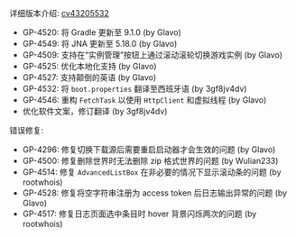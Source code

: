 ---
---

详细版本介绍: [cv43205532](https://www.bilibili.com/opus/1117948655408513026)

- GP-4520: 将 Gradle 更新至 9.1.0 (by Glavo)
- GP-4549: 将 JNA 更新至 5.18.0 (by Glavo)
- GP-4509: 支持在“实例管理”按钮上通过滚动滚轮切换游戏实例 (by Glavo)
- GP-4525: 优化本地化支持 (by Glavo)
- GP-4527: 支持颠倒的英语 (by Glavo)
- GP-4532: 将 `boot.properties` 翻译至西班牙语 (by 3gf8jv4dv)
- GP-4546: 重构 `FetchTask` 以使用 `HttpClient` 和虚拟线程 (by Glavo)
- 优化软件文案，修订翻译 (by 3gf8jv4dv)

错误修复:

- GP-4296: 修复切换下载源后需要重启启动器才会生效的问题 (by Glavo)
- GP-4500: 修复删除世界时无法删除 zip 格式世界的问题 (by Wulian233)
- GP-4514: 修复 `AdvancedListBox` 在非必要的情况下显示滚动条的问题 (by rootwhois)
- GP-4528: 修复将空字符串注册为 access token 后日志输出异常的问题 (by Glavo)
- GP-4517: 修复日志页面选中条目时 hover 背景闪烁两次的问题 (by rootwhois)